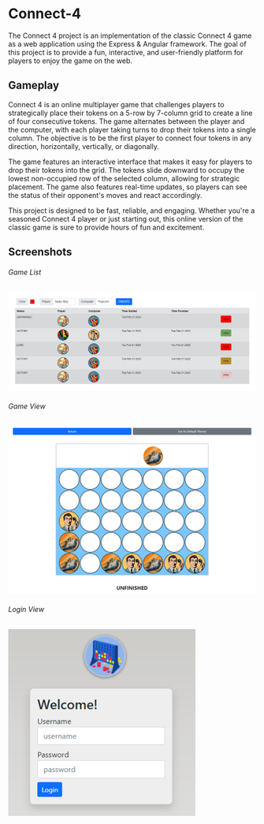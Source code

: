 # Connect-4

The Connect 4 project is an implementation of the classic Connect 4 game as a web application using the Express & Angular framework. The goal of this project is to provide a fun, interactive, and user-friendly platform for players to enjoy the game on the web.

## Gameplay

Connect 4 is an online multiplayer game that challenges players to strategically place their tokens on a 5-row by 7-column grid to create a line of four consecutive tokens. The game alternates between the player and the computer, with each player taking turns to drop their tokens into a single column. The objective is to be the first player to connect four tokens in any direction, horizontally, vertically, or diagonally.

The game features an interactive interface that makes it easy for players to drop their tokens into the grid. The tokens slide downward to occupy the lowest non-occupied row of the selected column, allowing for strategic placement. The game also features real-time updates, so players can see the status of their opponent's moves and react accordingly.

This project is designed to be fast, reliable, and engaging. Whether you're a seasoned Connect 4 player or just starting out, this online version of the classic game is sure to provide hours of fun and excitement.

## Screenshots

###### Game List
<img width="1280" alt="Connect 4 Game View" src="https://github.com/dakota-kallas/Connect-4/blob/main/images/Landing.PNG">

###### Game View
<img width="1280" alt="Connect 4 Game List" src="https://github.com/dakota-kallas/Connect-4/blob/main/images/GameView.PNG">

###### Login View
<img width="380" alt="Connect 4 Login Page" src="https://github.com/dakota-kallas/Connect-4/blob/main/images/Login.PNG">
